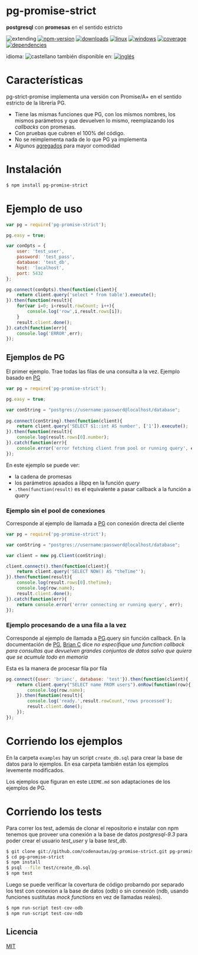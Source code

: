 <!--multilang v0 es:LEEME.md en:README.md -->
# pg-promise-strict

<!--lang:es-->
**postgresql** con **promesas** en el sentido estricto

<!--lang:en--]
postgresql with strict interpretation of promises

[!--lang:*-->

<!-- cucardas -->
![extending](https://img.shields.io/badge/stability-extending-orange.svg)
[![npm-version](https://img.shields.io/npm/v/pg-promise-strict.svg)](https://npmjs.org/package/pg-promise-strict)
[![downloads](https://img.shields.io/npm/dm/pg-promise-strict.svg)](https://npmjs.org/package/pg-promise-strict)
[![linux](https://img.shields.io/travis/codenautas/pg-promise-strict/master.svg)](https://travis-ci.org/codenautas/pg-promise-strict)
[![windows](https://ci.appveyor.com/api/projects/status/github/codenautas/pg-promise-strict?svg=true)](https://ci.appveyor.com/project/codenautas/pg-promise-strict)
[![coverage](https://img.shields.io/coveralls/codenautas/pg-promise-strict/master.svg)](https://coveralls.io/r/codenautas/pg-promise-strict)
[![dependencies](https://img.shields.io/david/codenautas/pg-promise-strict.svg)](https://david-dm.org/codenautas/pg-promise-strict)

<!--multilang buttons-->

idioma: ![castellano](https://raw.githubusercontent.com/codenautas/multilang/master/img/lang-es.png)
también disponible en:
[![inglés](https://raw.githubusercontent.com/codenautas/multilang/master/img/lang-en.png)](README.md)

<!--lang:es-->

# Características

pg-strict-promise implementa una versión con Promise/A+ en el sentido estricto de la librería PG.
 * Tiene las mismas funciones que PG, con los mismos nombres, los mismos parámetros y que devuelven lo mismo, reemplazando los *callbacks* con promesas.
 * Con pruebas que cubren el 100% del código. 
 * No se reimplementa nada de lo que PG ya implementa
 * Algunos [agregados](docs/agregados.md) para mayor comodidad

<!--lang:en--]

# Features

PG Promise/A+ in the strict way:
 * The same functions, with the same name and same retunrs that in PG, but without callbacks
 * covers 100% by test.
 * No reimplement nothing that PG does
 * Some [additions](docs/additions.md) for comfort

<!--lang:es-->

# Instalación

<!--lang:en--]

# Install

[!--lang:*-->

```sh
$ npm install pg-promise-strict
```

<!--lang:es-->

# Ejemplo de uso

<!--lang:en--]

# Use example

[!--lang:*-->

```js 
var pg = require('pg-promise-strict');

pg.easy = true;

var conOpts = {
    user: 'test_user',
    password: 'test_pass',
    database: 'test_db',
    host: 'localhost',
    port: 5432
};

pg.connect(conOpts).then(function(client){
    return client.query('select * from table').execute();
}).then(function(result){
    for(var i=0; i<result.rowCount; i++){
        console.log('row',i,result.rows[i]);
    }
    result.client.done();
}).catch(function(err){
    console.log('ERROR',err);
});
```

<!--lang:es-->

## Ejemplos de PG

El primer ejemplo. Trae todas las filas de una consulta a la vez. Ejemplo basado en [PG](https://www.npmjs.com/package/pg#client-pooling)

<!--lang:en--]

## Examples of PG

The first easy example. One simple query that returns all rows. Example based in [PG](https://www.npmjs.com/package/pg#client-pooling)

[!--lang:*-->

```js
var pg = require('pg-promise-strict');

pg.easy = true;

var conString = "postgres://username:password@localhost/database";
 
pg.connect(conString).then(function(client){
    return client.query('SELECT $1::int AS number', ['1']).execute();
}).then(function(result){
    console.log(result.rows[0].number);
}).catch(function(err){
    console.error('error fetching client from pool or running query', err);
});
```

<!--lang:es-->

En este ejemplo se puede ver:
 * la cadena de promesas
 * los parámetros apsados a *libpq* en la función *query*
 * `.then(function(result)` es el equivalente a pasar callback a la función a *query*

<!--lang:en--]

In this example you see:
 * the Promise chain
 * parameters passed to *libpq* in the query function
 * `.then(function(result)` is the equivalent callback passed to query

<!--lang:es-->

### Ejemplo sin el pool de conexiones

Corresponde al ejemplo de llamada a [PG](https://github.com/brianc/node-postgres#client-instance)
con conexión directa del cliente

<!--lang:en--]

### Example without connection pool

Corresponds to calls to [PG](https://github.com/brianc/node-postgres#client-instance) 
direct client instance

[!--lang:*-->

```js
var pg = require('pg-promise-strict');

var conString = "postgres://username:password@localhost/database";

var client = new pg.Client(conString);

client.connect().then(function(client){
    return client.query('SELECT NOW() AS "theTime"');
}).then(function(result){
    console.log(result.rows[0].theTime);
    console.log(row.name);
    result.client.done();
}).catch(function(err){
    return console.error('error connecting or running query', err);
});
```

<!--lang:es-->

### Ejemplo procesando de a una fila a la vez

Corresponde al ejemplo de llamada a [PG](https://github.com/brianc/node-postgres/wiki/Client#simple-query-without-callback).query 
sin función callback. En la documentación de [PG](https://github.com/brianc/node-postgres/wiki/Client#parameters-1),
[Brian C](https://github.com/brianc) dice *no especifique una function callback para consultas que devuelven grandes conjuntos de datos salvo que quiera que se acumule todo en memoria*
 
Esta es la manera de procesar fila por fila

<!--lang:en--]

### Example with fetch row by row

Corresponds to calls to [PG](https://github.com/brianc/node-postgres/wiki/Client#simple-query-without-callback).query 
without callback. In [PG](https://github.com/brianc/node-postgres/wiki/Client#parameters-1) documentation 
[Brian C](https://github.com/brianc) says *do not provide callback function for large result sets unless you're okay with loading the entire result set into memory*
 
This is the way for process data row by row
 
[!--lang:*-->

```js
pg.connect({user: 'brianc', database: 'test'}).then(function(client){
    return client.query("SELECT name FROM users").onRow(function(row){
        console.log(row.name);
    }).then(function(result){
        console.log('ready.',result.rowCount,'rows processed');
        result.client.done();
    });
});
```

<!--lang:es-->

# Corriendo los ejemplos

En la carpeta `examples` hay un script `create_db.sql` para crear la base de datos para lo ejemplos. 
En esa carpeta también están los ejemplos levemente modificados. 

Los ejemplos que figuran en este `LEEME.md` son adaptaciones de los ejemplos de PG.

<!--lang:en--]

# Running the examples

In the `examples` directory the `create_db.sql` script can be used to create de test database.
In the same directory there are the example slightly modified. 

[!--lang:es-->

# Corriendo los tests

Para correr los test, además de clonar el repositorio e instalar con npm
tenemos que proveer una conexión a la base de datos *postgresql-9.3* para
poder crear el usuario *test_user* y la base *test_db*.

<!--lang:en--]

# Running tests

Clone the repository and install the developer dependencies in then normal way. 
You must provide a *postgresql-9.3* instalation for create a *test_db*.
Then you can test pg-promise-strict
 
[!--lang:*-->

```sh
$ git clone git://github.com/codenautas/pg-promise-strict.git pg-promise-strict
$ cd pg-promise-strict 
$ npm install
$ psql --file test/create_db.sql
$ npm test
```

<!--lang:es-->

Luego se puede verificar la covertura de código probarndo por separado los test con conexion a la base de datos (odb) 
o sin conexión (ndb, usando funciones sustitutas *mock functions* en vez de llamadas reales). 

<!--lang:en--]

Then you can also check coverage separadly: with only real db or with no-db (with mock functions). 

[!--lang:*-->

```js
$ npm run-script test-cov-odb
$ npm run-script test-cov-ndb
```

<!--lang:es-->

## Licencia

<!--lang:en--]

## License

[!--lang:*-->

[MIT](LICENSE)
